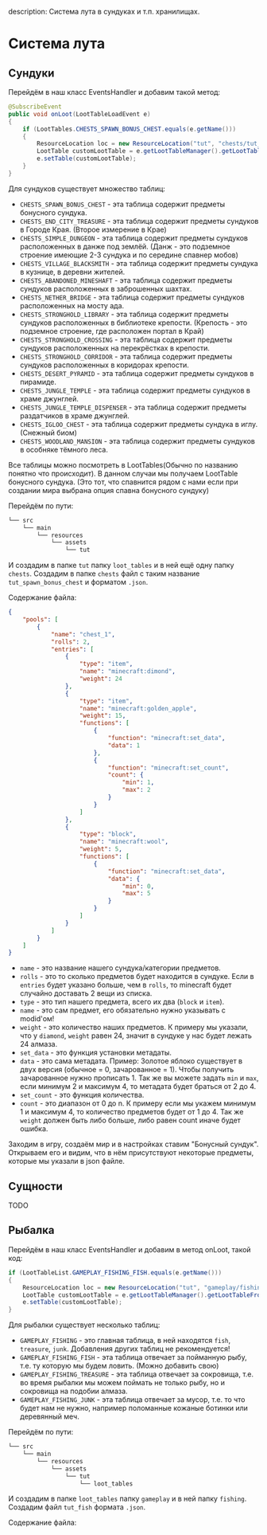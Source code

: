 description: Система лута в сундуках и т.п. хранилищах.

# Система лута

## Сундуки

Перейдём в наш класс EventsHandler и добавим такой метод:
```java
@SubscribeEvent
public void onLoot(LootTableLoadEvent e)
{
    if (LootTables.CHESTS_SPAWN_BONUS_CHEST.equals(e.getName()))
    {
        ResourceLocation loc = new ResourceLocation("tut", "chests/tut_spawn_bonus_chest");
		LootTable customLootTable = e.getLootTableManager().getLootTableFromLocation(loc);
        e.setTable(customLootTable);
    }
}
```

Для сундуков существует множество таблиц:
* `CHESTS_SPAWN_BONUS_CHEST` - эта таблица содержит предметы бонусного сундука.
* `CHESTS_END_CITY_TREASURE` - эта таблица содержит предметы сундуков в Городе Края. (Второе измерение в Крае)
* `CHESTS_SIMPLE_DUNGEON` - эта таблица содержит предметы сундуков расположенных в данже под землёй. (Данж - это подземное строение имеющие 2-3 сундука и по середине спавнер мобов)
* `CHESTS_VILLAGE_BLACKSMITH` - эта таблица содержит предметы сундука в кузнице, в деревни жителей.
* `CHESTS_ABANDONED_MINESHAFT` - эта таблица содержит предметы сундуков расположенных в заброшенных шахтах.
* `CHESTS_NETHER_BRIDGE` - эта таблица содержит предметы сундуков расположенных на мосту ада.
* `CHESTS_STRONGHOLD_LIBRARY` - эта таблица содержит предметы сундуков расположенных в библиотеке крепости. (Крепость - это подземное строение, где расположен портал в Край)
* `CHESTS_STRONGHOLD_CROSSING` - эта таблица содержит предметы сундуков расположенных на перекрёстках в крепости.
* `CHESTS_STRONGHOLD_CORRIDOR` - эта таблица содержит предметы сундуков расположенных в коридорах крепости.
* `CHESTS_DESERT_PYRAMID` - эта таблица содержит предметы сундуков в пирамиде.
* `CHESTS_JUNGLE_TEMPLE` - эта таблица содержит предметы сундуков в храме джунглей.
* `CHESTS_JUNGLE_TEMPLE_DISPENSER` - эта таблица содержит предметы раздатчиков в храме джунглей.
* `CHESTS_IGLOO_CHEST` - эта таблица содержит предметы сундука в иглу. (Снежный биом)
* `CHESTS_WOODLAND_MANSION` - эта таблица содержит предметы сундуков в особняке тёмного леса.

Все таблицы можно посмотреть в LootTables(Обычно по названию понятно что происходит). В данном случаи мы получаем LootTable бонусного сундука. (Это тот, что спавнится рядом с нами если при создании мира выбрана опция спавна бонусного сундуку)

Перейдём по пути:
```md
└── src    
    └── main
        └── resources
            └── assets
                └── tut
```
И создадим в папке `tut` папку `loot_tables` и в ней ещё одну папку `chests`. Создадим в папке `chests` файл с таким название `tut_spawn_bonus_chest` и форматом `.json`.

Содержание файла:
```Json
{
    "pools": [
        {
            "name": "chest_1",
            "rolls": 2,
            "entries": [
                {
                    "type": "item",
                    "name": "minecraft:dimond",
                    "weight": 24
                },
                {
                    "type": "item",
                    "name": "minecraft:golden_apple",
                    "weight": 15,
                    "functions": [
                        {
                            "function": "minecraft:set_data",
                            "data": 1
                        },
                        {
                            "function": "minecraft:set_count",
                            "count": {
                                "min": 1,
                                "max": 2
                            }
                        }
                    ]
                },
                {
                    "type": "block",
                    "name": "minecraft:wool",
                    "weight": 5,
                    "functions": [
                        {
                            "function": "minecraft:set_data",
                            "data": {
                                "min": 0,
                                "max": 5
                            }
                        }
                    ]
                }
            ]
        }
    ]
}
```

* `name` - это название нашего сундука/категории предметов.
* `rolls` - это то сколько предметов будет находится в сундуке. Если в `entries` будет указано больше, чем в `rolls`, то minecraft будет случайно доставать 2 вещи из списка.
* `type` - это тип нашего предмета, всего их два (`block` и `item`).
* `name` - это сам предмет, его обязательно нужно указывать с modid'ом!
* `weight` - это количество наших предметов. К примеру мы указали, что у `diamond`, `weight` равен 24, значит в сундуке у нас будет лежать 24 алмаза.
* `set_data` - это функция установки метадаты.
* `data` - это сама метадата. Пример: Золотое яблоко существует в двух версия (обычное = 0, зачарованное = 1). Чтобы получить зачарованное нужно прописать 1. Так же вы можете задать `min` и `max`, если минимум 2 и максимум 4, то метадата будет браться от 2 до 4.
* `set_count` - это функция количества.
* `count` - это диапазон от 0 до n. К примеру если мы укажем минимум 1 и максимум 4, то количество предметов будет от 1 до 4. Так же `weight` должен быть либо больше, либо равен count иначе будет ошибка.

Заходим в игру, создаём мир и в настройках ставим "Бонусный сундук". Открываем его и видим, что в нём присутствуют некоторые предметы, которые мы указали в json файле.

## Сущности

TODO

## Рыбалка

Перейдём в наш класс EventsHandler и добавим в метод onLoot, такой код:
```java
if (LootTableList.GAMEPLAY_FISHING_FISH.equals(e.getName()))
{
    ResourceLocation loc = new ResourceLocation("tut", "gameplay/fishing/tut_fish");
    LootTable customLootTable = e.getLootTableManager().getLootTableFromLocation(loc);
    e.setTable(customLootTable);
}
```

Для рыбалки существует несколько таблиц:
* `GAMEPLAY_FISHING` - это главная таблица, в ней находятся `fish`, `treasure`, `junk`. Добавления других таблиц не рекомендуется!
* `GAMEPLAY_FISHING_FISH` - эта таблица отвечает за пойманную рыбу, т.е. ту которую мы будем ловить. (Можно добавить свою)
* `GAMEPLAY_FISHING_TREASURE` - эта таблица отвечает за сокровища, т.е. во время рыбалки мы можем поймать не только рыбу, но и сокровища на подобии алмаза.
* `GAMEPLAY_FISHING_JUNK` - эта таблица отвечает за мусор, т.е. то что будет нам не нужно, например поломанные кожаные ботинки или деревянный меч.

Перейдём по пути:
```md
└── src    
    └── main
        └── resources
            └── assets
                └── tut
                    └── loot_tables
```
И создадим в папке `loot_tables` папку `gameplay` и в ней папку `fishing`. Создадим файл `tut_fish` формата `.json`.

Содержание файла: